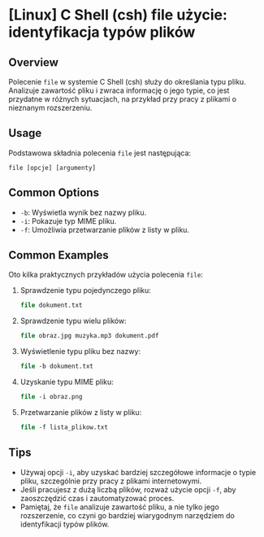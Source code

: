 # [Linux] C Shell (csh) file użycie: identyfikacja typów plików

## Overview
Polecenie `file` w systemie C Shell (csh) służy do określania typu pliku. Analizuje zawartość pliku i zwraca informację o jego typie, co jest przydatne w różnych sytuacjach, na przykład przy pracy z plikami o nieznanym rozszerzeniu.

## Usage
Podstawowa składnia polecenia `file` jest następująca:
```
file [opcje] [argumenty]
```

## Common Options
- `-b`: Wyświetla wynik bez nazwy pliku.
- `-i`: Pokazuje typ MIME pliku.
- `-f`: Umożliwia przetwarzanie plików z listy w pliku.

## Common Examples
Oto kilka praktycznych przykładów użycia polecenia `file`:

1. Sprawdzenie typu pojedynczego pliku:
   ```csh
   file dokument.txt
   ```

2. Sprawdzenie typu wielu plików:
   ```csh
   file obraz.jpg muzyka.mp3 dokument.pdf
   ```

3. Wyświetlenie typu pliku bez nazwy:
   ```csh
   file -b dokument.txt
   ```

4. Uzyskanie typu MIME pliku:
   ```csh
   file -i obraz.png
   ```

5. Przetwarzanie plików z listy w pliku:
   ```csh
   file -f lista_plikow.txt
   ```

## Tips
- Używaj opcji `-i`, aby uzyskać bardziej szczegółowe informacje o typie pliku, szczególnie przy pracy z plikami internetowymi.
- Jeśli pracujesz z dużą liczbą plików, rozważ użycie opcji `-f`, aby zaoszczędzić czas i zautomatyzować proces.
- Pamiętaj, że `file` analizuje zawartość pliku, a nie tylko jego rozszerzenie, co czyni go bardziej wiarygodnym narzędziem do identyfikacji typów plików.
